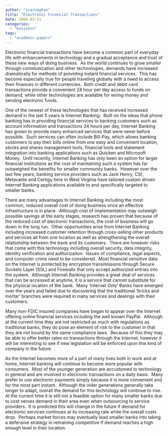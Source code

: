 ```yaml
---
author: "icarnaghan"
title: "Electronic Financial Transactions"
date: 2004-03-11
categories: 
  - "business"
tags: 
  - "academic-papers"
---
```


Electronic financial transactions have become a common part of everyday life with enhancements in technology and a gradual acceptance and trust of these new ways of doing business.  As the world continues to grow smaller through communication and other technologies, demands have increased dramatically for methods of providing instant financial services.  This has become especially true for people traveling globally with a need to access their finances in different currencies.  Both credit and debit card transactions provide a convenient 24 hour per day access to funds on demand, while other technologies are available for wiring money and sending electronic funds.

One of the newest of these technologies that has received increased demand in the last 5 years is Internet Banking.  Built on the ideas that phone banking has in providing financial services to banking customers such as account information and transactions 24 hours per day, Internet Banking has grown to provide many enhanced services that were never before possible.  Such services can often include Bill-Pay, which allows banking customers to pay their bills online from one easy and convenient location, stocks and shares management tools, financial tools and statement integration into banking applications such as Quicken and Microsoft Money.  Until recently, Internet Banking has only been an option for larger financial institutions as the cost of maintaining such a system has far outweighed the benefits for smaller community banks.  However over the last few years, banking service providers such as Jack Henry, CSI, Metavante and Certigy here in West Virginia have tailored custom driven Internet Banking applications available to and specifically targeted to smaller banks.

There are many advantages to Internet Banking including the most common, reduced overall cost of doing business once an effective infrastructure is in place.  Although cost of implementation may outweigh possible savings at the early stages, research has proven that because of the reduced cost of electronic transactions, the cost of business will go down in the long run.  Other opportunities arise from Internet Banking including increased customer retention through cross-selling other products and services all from one location as well as strengthening the overall relationship between the bank and its customers.  There are however risks that come with this technology including overall security, data integrity, identity verification and authorization.  Issues of compliance, legal aspects, and computer crime need to be considered.  Most financial sensitive data on the Internet is protected by encryption transmissions through Secure Sockets Layer (SSL) and Firewalls that only accept authorized entries into the system.  Although Internet Banking provides a great deal of services that can be accessed at anytime, it is a service that cannot substitute for the physical location of the bank.  Many ‘Internet Only’ Banks have emerged over the years and failed due to discovering that the traditional ‘bricks and mortar’ branches were required in many services and dealings with their customers.

Many non-FDIC insured companies have began to appear over the Internet offering online financial services including the well known PayPal.  Although at the current time they are not restricted as much with regulations as traditional banks, they do pose an element of risk to the customer in that they are not bound by the same compliance laws.  Because of this they may be able to offer better rates on transactions through the Internet; however it will be interesting to see if new legislation will be enforced upon this kind of company in the future.

As the Internet becomes more of a part of many lives both in work and at home, Internet banking will continue to become more popular with consumers.  Most of the younger generation are accustomed to technology in general and are involved in electronic transactions on a daily basis.  Many prefer to use electronic payments simply because it is more convenient and for the most part instant.  Although the older generations generally take longer to adapt, overall the demand for this technology will continue to rise.  At the current time it is still not a feasible option for many smaller banks due to cost verses demand in their area even when outsourcing to service providers.  It is predicted this will change in the future if demand for electronic services continues at its increasing rate while the overall costs drop.  Perhaps market forces may eventually lead smaller banks into taking a defensive strategy in remaining competitive if demand reaches a high enough level in their location.
